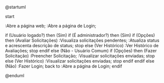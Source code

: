 @startuml

start

:Abre a página web;
:Abre a página de Login;

if (Usuário logado?) then (Sim)
    if (É administrador?) then (Sim)
        if (Opções) then (Avaliar Solicitações)
            :Visualiza solicitações pendentes;
            :Atualiza status e acrescenta descrição de status;
            stop
        else (Ver Histórico)
            :Ver Histórico de Avaliações;
            stop
        endif
    else (Não - Usuário Comum)
        if (Opções) then (Fazer Solicitação)
            :Preencher Solicitação;
            :Visualizar solicitações enviadas;
            stop
        else (Ver Histórico)
            :Visualizar solicitações enviadas;
            stop
        endif
    endif
else (Não)
    :Fazer Login;
    back to :Abre a página de Login;
endif

@enduml